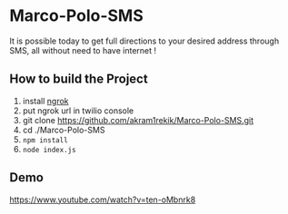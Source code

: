 # Marco-Polo-SMS
It is possible today to get full directions to your desired address through SMS, all without need to have internet !

## How to build the Project
1. install [ngrok](https://ngrok.com/download)
2. put ngrok url in twilio console
3. git clone https://github.com/akram1rekik/Marco-Polo-SMS.git
4. cd ./Marco-Polo-SMS
5. `npm install`
6. `node index.js`

## Demo
https://www.youtube.com/watch?v=ten-oMbnrk8
